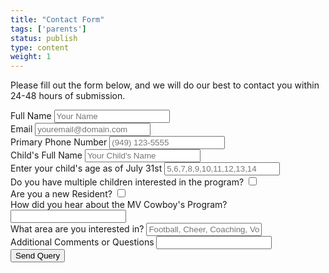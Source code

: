 ```yaml
---
title: "Contact Form"
tags: ['parents']
status: publish
type: content
weight: 1
---
```


Please fill out the form below, and we will do our best to contact you within 24-48 hours of submission.

<form role="form-horizontal" action='mailto:jacobrepp@gmail.com' subject='MV Cowboy Website - Contact'>

<div class="form-group">
	<label for="full-name">Full Name</label>
	<input class="form-control" id="full-name" placeholder="Your Name">
</div>

<div class="form-group">
	<label for="email">Email</label>
	<input class="form-control" id="email" placeholder="youremail@domain.com" id="email" type="email"/>
</div>

<div class="form-group">
	<label for="phone-number">Primary Phone Number</label>
	<input class="form-control" id="phone-number" type="text" placeholder="(949) 123-5555"/>
</div>

<div class="form-group">
	<label for="child-name">Child's Full Name</label>
	<input class="form-control" id="child-name" placeholder="Your Child's Name"/>
</div>

<div class="form-group">
	<label for="child-age">Enter your child's age as of July 31st</label>
	<input class="form-control" id="child-age" placeholder="5,6,7,8,9,10,11,12,13,14"/>
</div>

<div class="form-group">
	<label for="multiple-children">Do you have multiple children interested in the program?</label>
	<input id="multiple-children" type="checkbox"/>
</div>

<div class="form-group">
	<label for="resident-checkbox">Are you a new Resident?</label>
	<input id="resident-checkbox" type="checkbox"/>
</div>

<div class="form-group">
	<label for="full-name">How did you hear about the MV Cowboy's Program?</label>
	<input class="form-control" id="referral" type="text" />
</div>

<div class="form-group">
	<label for="full-name">What area are you interested in?</label>
	<input class="form-control" id="info-query-type" type="text" placeholder="Football, Cheer, Coaching, Volunteer, Sponsorship, Marketing, Camps, Other" />
</div>

<div class="form-group">
	<label for="full-name">Additional Comments or Questions</label>
	<input class="form-control" id="questions" type="textarea"/>
</div>

<input type="submit" value="Send Query" />

</form>

